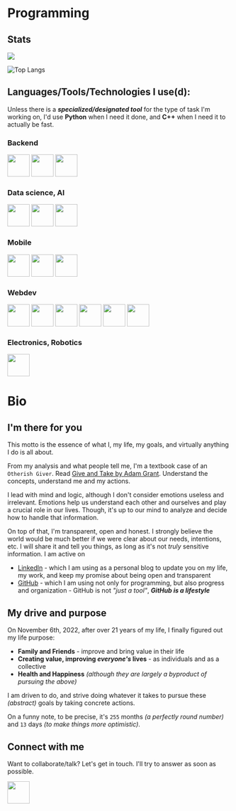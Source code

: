 # Programming

## Stats
<img src="https://github-readme-streak-stats.herokuapp.com/?user=bujowskis&theme=darcula"/>

![Top Langs](https://github-readme-stats.vercel.app/api/top-langs/?username=bujowskis&hide=css,scss,html,jupyter%20notebook&theme=darcula&count-private=true&layout=compact)

## Languages/Tools/Technologies I use(d):

Unless there is a ***specialized/designated tool*** for the type of task I'm working on, I'd use **Python** when I need it done, and **C++** when I need it to actually be fast.

### Backend
<div display="flex" direction="row">
  <img height=50 src="https://cdn.jsdelivr.net/gh/devicons/devicon/icons/c/c-original.svg"/>
  <img height=50 src="https://cdn.jsdelivr.net/gh/devicons/devicon/icons/cplusplus/cplusplus-original.svg"/>
  <img height=50 src="https://cdn.jsdelivr.net/gh/devicons/devicon/icons/java/java-original.svg"/>
</div>

### Data science, AI
<div display="flex" direction="row">
  <img height=50 src="https://cdn.jsdelivr.net/gh/devicons/devicon/icons/python/python-original.svg"/>
  <img height=50 src="https://cdn.jsdelivr.net/gh/devicons/devicon/icons/rstudio/rstudio-original.svg"/>
  <img height=50 src="https://cdn.jsdelivr.net/gh/devicons/devicon/icons/jupyter/jupyter-original-wordmark.svg"/>
</div>

### Mobile
<div display="flex" direction="row">
  <img height=50 src="https://cdn.jsdelivr.net/gh/devicons/devicon/icons/kotlin/kotlin-original.svg"/>
  <img height=50 src="https://cdn.jsdelivr.net/gh/devicons/devicon/icons/android/android-original.svg"/>
  <img height=50 src="https://cdn.jsdelivr.net/gh/devicons/devicon/icons/androidstudio/androidstudio-original.svg"/>
</div>

### Webdev
<div display="flex" direction="row">
  <img height=50 src="https://cdn.jsdelivr.net/gh/devicons/devicon/icons/html5/html5-original-wordmark.svg"/>
  <img height=50 src="https://cdn.jsdelivr.net/gh/devicons/devicon/icons/css3/css3-original-wordmark.svg"/>
  <img height=50 src="https://cdn.jsdelivr.net/gh/devicons/devicon/icons/javascript/javascript-original.svg"/>
  <img height=50 src="https://cdn.jsdelivr.net/gh/devicons/devicon/icons/react/react-original.svg"/>
  <img height=50 src="https://cdn.jsdelivr.net/gh/devicons/devicon/icons/materialui/materialui-original.svg"/>
  <img height=50 src="https://cdn.jsdelivr.net/gh/devicons/devicon/icons/tailwindcss/tailwindcss-plain.svg"/>
</div>

### Electronics, Robotics
<div display="flex" direction="row">
  <img height=50 src="https://cdn.jsdelivr.net/gh/devicons/devicon/icons/arduino/arduino-original-wordmark.svg"/>
</div>

# Bio

## I'm there for you
This motto is the essence of what I, my life, my goals, and virtually anything I do is all about.

From my analysis and what people tell me, I'm a textbook case of an `Otherish Giver`. Read [Give and Take by Adam Grant](https://adamgrant.net/book/give-and-take/). Understand the concepts, understand me and my actions.

I lead with mind and logic, although I don't consider emotions useless and irrelevant. Emotions help us understand each other and ourselves and play a crucial role in our lives. Though, it's up to our mind to analyze and decide how to handle that information.

On top of that, I'm transparent, open and honest. I strongly believe the world would be much better if we were clear about our needs, intentions, etc. I will share it and tell you things, as long as it's not *truly* sensitive information. I am active on
- [LinkedIn](https://www.linkedin.com/in/szymon-bujowski/) - which I am using as a personal blog to update you on my life, my work, and keep my promise about being open and transparent
- [GitHub](https://github.com/bujowskis) - which I am using not only for programming, but also progress and organization - GitHub is not *"just a tool"*, ***GitHub is a lifestyle***

## My drive and purpose
On November 6th, 2022, after over 21 years of my life, I finally figured out my life purpose:
- **Family and Friends** - improve and bring value in their life
- **Creating value, improving *everyone's* lives** - as individuals and as a collective
- **Health and Happiness** *(although they are largely a byproduct of pursuing the above)*

I am driven to do, and strive doing whatever it takes to pursue these *(abstract)* goals by taking concrete actions.

On a funny note, to be precise, it's `255` months *(a perfectly round number)* and `13` days *(to make things more optimistic)*.

## Connect with me
Want to collaborate/talk? Let's get in touch. I'll try to answer as soon as possible.

<a href="https://www.linkedin.com/in/bujowskis/">
    <img height="50" src="https://cdn2.iconfinder.com/data/icons/social-icon-3/512/social_style_3_in-306.png"/>
</a>
